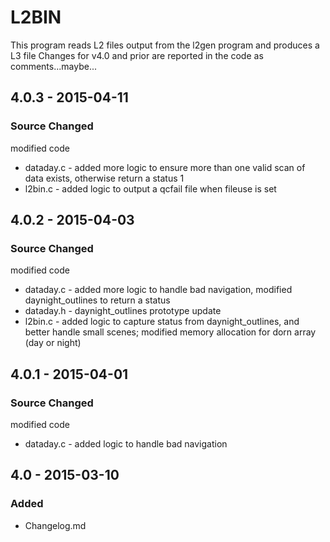# L2BIN 
This program reads L2 files output from the l2gen program and produces a L3 file
Changes for v4.0 and prior are reported in the code as comments...maybe...

## 4.0.3 - 2015-04-11
### Source Changed
modified code
  * dataday.c - added more logic to ensure more than one valid scan of data exists, otherwise return a status 1
  * l2bin.c - added logic to output a qcfail file when fileuse is set

## 4.0.2 - 2015-04-03
### Source Changed
modified code
  * dataday.c - added more logic to handle bad navigation, modified daynight_outlines to return a status
  * dataday.h - daynight_outlines prototype update
  * l2bin.c - added logic to capture status from daynight_outlines, and better handle small scenes; modified memory allocation for dorn array (day or night) 

## 4.0.1 - 2015-04-01
### Source Changed
modified code
  * dataday.c - added logic to handle bad navigation

## 4.0 - 2015-03-10
### Added
  * Changelog.md

